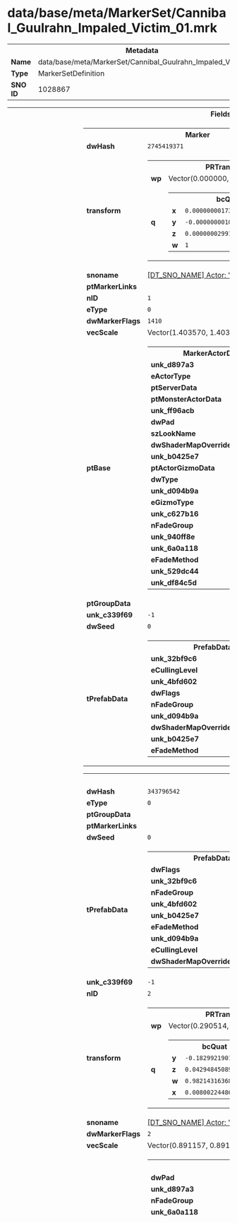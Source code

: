 <h1>data/base/meta/MarkerSet/Cannibal_Guulrahn_Impaled_Victim_01.mrk</h1><table><tr><th colspan="100%">Metadata</th></tr><tr><td><b>Name</b></td><td>data/base/meta/MarkerSet/Cannibal_Guulrahn_Impaled_Victim_01.mrk</td></tr><tr><td><b>Type</b></td><td>MarkerSetDefinition</td></tr><tr><td><b>SNO ID</b></td><td>1028867</td></tr></table>

<table><tr><th colspan="100%">Fields</th></tr><tr><td><b>tMarkerSet</b></td><td><table><tr><th colspan="100%">Marker</th></tr><tr><td><b>dwHash</b></td><td><code>2745419371</code></td></tr><tr><td><b>transform</b></td><td><table><tr><th colspan="100%">PRTransform</th></tr><tr><td><b>wp</b></td><td>Vector(0.000000, 0.000000, 0.000000)</td></tr><tr><td><b>q</b></td><td><table><tr><th colspan="100%">bcQuat</th></tr><tr><td><b>x</b></td><td><code>0.0000000017389538697898388</code></td></tr><tr><td><b>y</b></td><td><code>-0.0000000010550138540565968</code></td></tr><tr><td><b>z</b></td><td><code>0.00000002991873770952225</code></td></tr><tr><td><b>w</b></td><td><code>1</code></td></tr></table>

</td></tr></table>

</td></tr><tr><td><b>snoname</b></td><td><a href="#UKNOWN">[DT_SNO_NAME] Actor: "Goatman_Spike_01"</a></td></tr><tr><td><b>ptMarkerLinks</b></td><td></td></tr><tr><td><b>nID</b></td><td><code>1</code></td></tr><tr><td><b>eType</b></td><td><code>0</code></td></tr><tr><td><b>dwMarkerFlags</b></td><td><code>1410</code></td></tr><tr><td><b>vecScale</b></td><td>Vector(1.403570, 1.403570, 1.403570)</td></tr><tr><td><b>ptBase</b></td><td><table><tr><th colspan="100%">MarkerActorData</th></tr><tr><td><b>unk_d897a3</b></td><td><code>0</code></td></tr><tr><td><b>eActorType</b></td><td><code>5</code></td></tr><tr><td><b>ptServerData</b></td><td></td></tr><tr><td><b>ptMonsterActorData</b></td><td></td></tr><tr><td><b>unk_ff96acb</b></td><td><code>0</code></td></tr><tr><td><b>dwPad</b></td><td><code>0</code></td></tr><tr><td><b>szLookName</b></td><td><code>0</code></td></tr><tr><td><b>dwShaderMapOverride</b></td><td><code>4294967295</code></td></tr><tr><td><b>unk_b0425e7</b></td><td></td></tr><tr><td><b>ptActorGizmoData</b></td><td></td></tr><tr><td><b>dwType</b></td><td><code>2780317717</code></td></tr><tr><td><b>unk_d094b9a</b></td><td><code>0</code></td></tr><tr><td><b>eGizmoType</b></td><td><code>-1</code></td></tr><tr><td><b>unk_c627b16</b></td><td><code>0</code></td></tr><tr><td><b>nFadeGroup</b></td><td><code>0</code></td></tr><tr><td><b>unk_940ff8e</b></td><td><code>0</code></td></tr><tr><td><b>unk_6a0a118</b></td><td></td></tr><tr><td><b>eFadeMethod</b></td><td><code>0</code></td></tr><tr><td><b>unk_529dc44</b></td><td><code>2</code></td></tr><tr><td><b>unk_df84c5d</b></td><td></td></tr></table>


</td></tr><tr><td><b>ptGroupData</b></td><td></td></tr><tr><td><b>unk_c339f69</b></td><td><code>-1</code></td></tr><tr><td><b>dwSeed</b></td><td><code>0</code></td></tr><tr><td><b>tPrefabData</b></td><td><table><tr><th colspan="100%">PrefabData</th></tr><tr><td><b>unk_32bf9c6</b></td><td><code>0</code></td></tr><tr><td><b>eCullingLevel</b></td><td><code>0</code></td></tr><tr><td><b>unk_4bfd602</b></td><td><code>0</code></td></tr><tr><td><b>dwFlags</b></td><td><code>0</code></td></tr><tr><td><b>nFadeGroup</b></td><td><code>0</code></td></tr><tr><td><b>unk_d094b9a</b></td><td><code>0</code></td></tr><tr><td><b>dwShaderMapOverride</b></td><td><code>4294967295</code></td></tr><tr><td><b>unk_b0425e7</b></td><td></td></tr><tr><td><b>eFadeMethod</b></td><td><code>0</code></td></tr></table>

</td></tr></table>


<table><tr><th colspan="100%">Marker</th></tr><tr><td><b>dwHash</b></td><td><code>343796542</code></td></tr><tr><td><b>eType</b></td><td><code>0</code></td></tr><tr><td><b>ptGroupData</b></td><td></td></tr><tr><td><b>ptMarkerLinks</b></td><td></td></tr><tr><td><b>dwSeed</b></td><td><code>0</code></td></tr><tr><td><b>tPrefabData</b></td><td><table><tr><th colspan="100%">PrefabData</th></tr><tr><td><b>dwFlags</b></td><td><code>0</code></td></tr><tr><td><b>unk_32bf9c6</b></td><td><code>0</code></td></tr><tr><td><b>nFadeGroup</b></td><td><code>0</code></td></tr><tr><td><b>unk_4bfd602</b></td><td><code>0</code></td></tr><tr><td><b>unk_b0425e7</b></td><td></td></tr><tr><td><b>eFadeMethod</b></td><td><code>0</code></td></tr><tr><td><b>unk_d094b9a</b></td><td><code>0</code></td></tr><tr><td><b>eCullingLevel</b></td><td><code>0</code></td></tr><tr><td><b>dwShaderMapOverride</b></td><td><code>4294967295</code></td></tr></table>

</td></tr><tr><td><b>unk_c339f69</b></td><td><code>-1</code></td></tr><tr><td><b>nID</b></td><td><code>2</code></td></tr><tr><td><b>transform</b></td><td><table><tr><th colspan="100%">PRTransform</th></tr><tr><td><b>wp</b></td><td>Vector(0.290514, 0.025344, 3.442320)</td></tr><tr><td><b>q</b></td><td><table><tr><th colspan="100%">bcQuat</th></tr><tr><td><b>y</b></td><td><code>-0.18299219012260437</code></td></tr><tr><td><b>z</b></td><td><code>0.04294845089316368</code></td></tr><tr><td><b>w</b></td><td><code>0.9821431636810303</code></td></tr><tr><td><b>x</b></td><td><code>0.008002244867384434</code></td></tr></table>

</td></tr></table>

</td></tr><tr><td><b>snoname</b></td><td><a href="#UKNOWN">[DT_SNO_NAME] Actor: "Cannibal_VictimSet_05_B"</a></td></tr><tr><td><b>dwMarkerFlags</b></td><td><code>2</code></td></tr><tr><td><b>vecScale</b></td><td>Vector(0.891157, 0.891157, 0.891157)</td></tr><tr><td><b>ptBase</b></td><td><table><tr><th colspan="100%">MarkerActorData</th></tr><tr><td><b>dwPad</b></td><td><code>0</code></td></tr><tr><td><b>unk_d897a3</b></td><td><code>0</code></td></tr><tr><td><b>nFadeGroup</b></td><td><code>0</code></td></tr><tr><td><b>unk_6a0a118</b></td><td></td></tr><tr><td><b>unk_df84c5d</b></td><td><table><tr><th colspan="100%">MarkerBoneTransform</th></tr><tr><td><b>transform</b></td><td><table><tr><th colspan="100%">PRSTransform</th></tr><tr><td><b>q</b></td><td><table><tr><th colspan="100%">bcQuat</th></tr><tr><td><b>y</b></td><td><code>-0.4631401300430298</code></td></tr><tr><td><b>z</b></td><td><code>0.18792209029197693</code></td></tr><tr><td><b>w</b></td><td><code>0.1248537003993988</code></td></tr><tr><td><b>x</b></td><td><code>-0.8570870161056519</code></td></tr></table>

</td></tr><tr><td><b>wp</b></td><td>Vector(-1.052730, 0.460693, 0.121338)</td></tr><tr><td><b>vScale</b></td><td>Vector(1.000000, 1.000000, 1.000000)</td></tr></table>

</td></tr><tr><td><b>szName</b></td><td><code>4221476</code></td></tr></table>


<table><tr><th colspan="100%">MarkerBoneTransform</th></tr><tr><td><b>szName</b></td><td><code>2577051396</code></td></tr><tr><td><b>transform</b></td><td><table><tr><th colspan="100%">PRSTransform</th></tr><tr><td><b>q</b></td><td><table><tr><th colspan="100%">bcQuat</th></tr><tr><td><b>x</b></td><td><code>-0.24675920605659485</code></td></tr><tr><td><b>y</b></td><td><code>-0.41570258140563965</code></td></tr><tr><td><b>z</b></td><td><code>0.016314348205924034</code></td></tr><tr><td><b>w</b></td><td><code>0.8752343654632568</code></td></tr></table>

</td></tr><tr><td><b>wp</b></td><td>Vector(-0.315918, -0.040649, -0.218750)</td></tr><tr><td><b>vScale</b></td><td>Vector(1.000000, 1.000000, 1.000000)</td></tr></table>

</td></tr></table>


<table><tr><th colspan="100%">MarkerBoneTransform</th></tr><tr><td><b>transform</b></td><td><table><tr><th colspan="100%">PRSTransform</th></tr><tr><td><b>vScale</b></td><td>Vector(1.000000, 1.000000, 1.000000)</td></tr><tr><td><b>q</b></td><td><table><tr><th colspan="100%">bcQuat</th></tr><tr><td><b>y</b></td><td><code>-0.7210476398468018</code></td></tr><tr><td><b>z</b></td><td><code>0.12689419090747833</code></td></tr><tr><td><b>w</b></td><td><code>0.5596464276313782</code></td></tr><tr><td><b>x</b></td><td><code>-0.38830941915512085</code></td></tr></table>

</td></tr><tr><td><b>wp</b></td><td>Vector(-0.415039, 0.016968, -0.145447)</td></tr></table>

</td></tr><tr><td><b>szName</b></td><td><code>3422184383</code></td></tr></table>


<table><tr><th colspan="100%">MarkerBoneTransform</th></tr><tr><td><b>szName</b></td><td><code>3422184384</code></td></tr><tr><td><b>transform</b></td><td><table><tr><th colspan="100%">PRSTransform</th></tr><tr><td><b>q</b></td><td><table><tr><th colspan="100%">bcQuat</th></tr><tr><td><b>w</b></td><td><code>0.40409740805625916</code></td></tr><tr><td><b>x</b></td><td><code>-0.4391375184059143</code></td></tr><tr><td><b>y</b></td><td><code>-0.8012364506721497</code></td></tr><tr><td><b>z</b></td><td><code>0.043402332812547684</code></td></tr></table>

</td></tr><tr><td><b>wp</b></td><td>Vector(-0.546021, 0.055115, -0.193665)</td></tr><tr><td><b>vScale</b></td><td>Vector(1.000000, 1.000000, 1.000000)</td></tr></table>

</td></tr></table>


<table><tr><th colspan="100%">MarkerBoneTransform</th></tr><tr><td><b>szName</b></td><td><code>1600950657</code></td></tr><tr><td><b>transform</b></td><td><table><tr><th colspan="100%">PRSTransform</th></tr><tr><td><b>q</b></td><td><table><tr><th colspan="100%">bcQuat</th></tr><tr><td><b>x</b></td><td><code>-0.4301219582557678</code></td></tr><tr><td><b>y</b></td><td><code>-0.8108255863189697</code></td></tr><tr><td><b>z</b></td><td><code>0.045760780572891235</code></td></tr><tr><td><b>w</b></td><td><code>0.3942878246307373</code></td></tr></table>

</td></tr><tr><td><b>wp</b></td><td>Vector(-0.664978, 0.105286, -0.309112)</td></tr><tr><td><b>vScale</b></td><td>Vector(1.000000, 1.000000, 1.000000)</td></tr></table>

</td></tr></table>


<table><tr><th colspan="100%">MarkerBoneTransform</th></tr><tr><td><b>szName</b></td><td><code>126649773</code></td></tr><tr><td><b>transform</b></td><td><table><tr><th colspan="100%">PRSTransform</th></tr><tr><td><b>vScale</b></td><td>Vector(1.000000, 1.000000, 1.000000)</td></tr><tr><td><b>q</b></td><td><table><tr><th colspan="100%">bcQuat</th></tr><tr><td><b>x</b></td><td><code>-0.43244820833206177</code></td></tr><tr><td><b>y</b></td><td><code>-0.7747223377227783</code></td></tr><tr><td><b>z</b></td><td><code>0.009358599781990051</code></td></tr><tr><td><b>w</b></td><td><code>0.46120119094848633</code></td></tr></table>

</td></tr><tr><td><b>wp</b></td><td>Vector(-0.684573, 0.005729, -0.315582)</td></tr></table>

</td></tr></table>


<table><tr><th colspan="100%">MarkerBoneTransform</th></tr><tr><td><b>szName</b></td><td><code>126649774</code></td></tr><tr><td><b>transform</b></td><td><table><tr><th colspan="100%">PRSTransform</th></tr><tr><td><b>q</b></td><td><table><tr><th colspan="100%">bcQuat</th></tr><tr><td><b>x</b></td><td><code>-0.43244826793670654</code></td></tr><tr><td><b>y</b></td><td><code>-0.7747224569320679</code></td></tr><tr><td><b>z</b></td><td><code>0.009358600713312626</code></td></tr><tr><td><b>w</b></td><td><code>0.4612012505531311</code></td></tr></table>

</td></tr><tr><td><b>wp</b></td><td>Vector(-0.769726, 0.026562, -0.359240)</td></tr><tr><td><b>vScale</b></td><td>Vector(1.000000, 1.000000, 1.000000)</td></tr></table>

</td></tr></table>


<table><tr><th colspan="100%">MarkerBoneTransform</th></tr><tr><td><b>szName</b></td><td><code>3860614422</code></td></tr><tr><td><b>transform</b></td><td><table><tr><th colspan="100%">PRSTransform</th></tr><tr><td><b>q</b></td><td><table><tr><th colspan="100%">bcQuat</th></tr><tr><td><b>x</b></td><td><code>0.20781657099723816</code></td></tr><tr><td><b>y</b></td><td><code>-0.8440672159194946</code></td></tr><tr><td><b>z</b></td><td><code>-0.22895723581314087</code></td></tr><tr><td><b>w</b></td><td><code>0.43811118602752686</code></td></tr></table>

</td></tr><tr><td><b>wp</b></td><td>Vector(-0.846191, 0.016846, -0.350250)</td></tr><tr><td><b>vScale</b></td><td>Vector(1.000000, 1.000000, 1.000000)</td></tr></table>

</td></tr></table>


<table><tr><th colspan="100%">MarkerBoneTransform</th></tr><tr><td><b>szName</b></td><td><code>876783366</code></td></tr><tr><td><b>transform</b></td><td><table><tr><th colspan="100%">PRSTransform</th></tr><tr><td><b>wp</b></td><td>Vector(-0.771498, -0.175214, -0.503137)</td></tr><tr><td><b>vScale</b></td><td>Vector(1.000000, 1.000000, 1.000000)</td></tr><tr><td><b>q</b></td><td><table><tr><th colspan="100%">bcQuat</th></tr><tr><td><b>x</b></td><td><code>0.2887517511844635</code></td></tr><tr><td><b>y</b></td><td><code>-0.8292309641838074</code></td></tr><tr><td><b>z</b></td><td><code>-0.24620743095874786</code></td></tr><tr><td><b>w</b></td><td><code>0.41034212708473206</code></td></tr></table>

</td></tr></table>

</td></tr></table>


<table><tr><th colspan="100%">MarkerBoneTransform</th></tr><tr><td><b>szName</b></td><td><code>4229090729</code></td></tr><tr><td><b>transform</b></td><td><table><tr><th colspan="100%">PRSTransform</th></tr><tr><td><b>wp</b></td><td>Vector(-0.752441, -0.256348, -0.557343)</td></tr><tr><td><b>vScale</b></td><td>Vector(1.000000, 1.000000, 1.000000)</td></tr><tr><td><b>q</b></td><td><table><tr><th colspan="100%">bcQuat</th></tr><tr><td><b>x</b></td><td><code>0.3368038833141327</code></td></tr><tr><td><b>y</b></td><td><code>-0.8136671185493469</code></td></tr><tr><td><b>z</b></td><td><code>-0.26221340894699097</code></td></tr><tr><td><b>w</b></td><td><code>0.39465564489364624</code></td></tr></table>

</td></tr></table>

</td></tr></table>


<table><tr><th colspan="100%">MarkerBoneTransform</th></tr><tr><td><b>szName</b></td><td><code>2315342187</code></td></tr><tr><td><b>transform</b></td><td><table><tr><th colspan="100%">PRSTransform</th></tr><tr><td><b>wp</b></td><td>Vector(-0.677490, -0.472046, -0.712006)</td></tr><tr><td><b>vScale</b></td><td>Vector(1.000000, 1.000000, 1.000000)</td></tr><tr><td><b>q</b></td><td><table><tr><th colspan="100%">bcQuat</th></tr><tr><td><b>z</b></td><td><code>-0.13909871876239777</code></td></tr><tr><td><b>w</b></td><td><code>0.3996848464012146</code></td></tr><tr><td><b>x</b></td><td><code>0.39806967973709106</code></td></tr><tr><td><b>y</b></td><td><code>-0.8139067888259888</code></td></tr></table>

</td></tr></table>

</td></tr></table>


<table><tr><th colspan="100%">MarkerBoneTransform</th></tr><tr><td><b>szName</b></td><td><code>1678238497</code></td></tr><tr><td><b>transform</b></td><td><table><tr><th colspan="100%">PRSTransform</th></tr><tr><td><b>vScale</b></td><td>Vector(1.000000, 1.000000, 1.000000)</td></tr><tr><td><b>q</b></td><td><table><tr><th colspan="100%">bcQuat</th></tr><tr><td><b>w</b></td><td><code>0.40203753113746643</code></td></tr><tr><td><b>x</b></td><td><code>0.38389164209365845</code></td></tr><tr><td><b>y</b></td><td><code>-0.82068932056427</code></td></tr><tr><td><b>z</b></td><td><code>-0.13214479386806488</code></td></tr></table>

</td></tr><tr><td><b>wp</b></td><td>Vector(-0.605885, -0.551420, -0.776829)</td></tr></table>

</td></tr></table>


<table><tr><th colspan="100%">MarkerBoneTransform</th></tr><tr><td><b>szName</b></td><td><code>126434151</code></td></tr><tr><td><b>transform</b></td><td><table><tr><th colspan="100%">PRSTransform</th></tr><tr><td><b>q</b></td><td><table><tr><th colspan="100%">bcQuat</th></tr><tr><td><b>w</b></td><td><code>0.7747223377227783</code></td></tr><tr><td><b>x</b></td><td><code>-0.009358599781990051</code></td></tr><tr><td><b>y</b></td><td><code>0.46120119094848633</code></td></tr><tr><td><b>z</b></td><td><code>-0.43244820833206177</code></td></tr></table>

</td></tr><tr><td><b>wp</b></td><td>Vector(-0.588549, 0.096581, -0.375598)</td></tr><tr><td><b>vScale</b></td><td>Vector(1.000000, 1.000000, 1.000000)</td></tr></table>

</td></tr></table>


<table><tr><th colspan="100%">MarkerBoneTransform</th></tr><tr><td><b>szName</b></td><td><code>126434152</code></td></tr><tr><td><b>transform</b></td><td><table><tr><th colspan="100%">PRSTransform</th></tr><tr><td><b>q</b></td><td><table><tr><th colspan="100%">bcQuat</th></tr><tr><td><b>y</b></td><td><code>0.4612012505531311</code></td></tr><tr><td><b>z</b></td><td><code>-0.43244826793670654</code></td></tr><tr><td><b>w</b></td><td><code>0.7747224569320679</code></td></tr><tr><td><b>x</b></td><td><code>-0.009358600713312626</code></td></tr></table>

</td></tr><tr><td><b>wp</b></td><td>Vector(-0.640318, 0.149001, -0.440120)</td></tr><tr><td><b>vScale</b></td><td>Vector(1.000000, 1.000000, 1.000000)</td></tr></table>

</td></tr></table>


<table><tr><th colspan="100%">MarkerBoneTransform</th></tr><tr><td><b>szName</b></td><td><code>3860614416</code></td></tr><tr><td><b>transform</b></td><td><table><tr><th colspan="100%">PRSTransform</th></tr><tr><td><b>q</b></td><td><table><tr><th colspan="100%">bcQuat</th></tr><tr><td><b>z</b></td><td><code>-0.3196941912174225</code></td></tr><tr><td><b>w</b></td><td><code>0.43243134021759033</code></td></tr><tr><td><b>x</b></td><td><code>-0.6016611456871033</code></td></tr><tr><td><b>y</b></td><td><code>0.5905951857566833</code></td></tr></table>

</td></tr><tr><td><b>wp</b></td><td>Vector(-0.639099, 0.216064, -0.479279)</td></tr><tr><td><b>vScale</b></td><td>Vector(1.000000, 1.000000, 1.000000)</td></tr></table>

</td></tr></table>


<table><tr><th colspan="100%">MarkerBoneTransform</th></tr><tr><td><b>szName</b></td><td><code>876783168</code></td></tr><tr><td><b>transform</b></td><td><table><tr><th colspan="100%">PRSTransform</th></tr><tr><td><b>q</b></td><td><table><tr><th colspan="100%">bcQuat</th></tr><tr><td><b>z</b></td><td><code>-0.36787861585617065</code></td></tr><tr><td><b>w</b></td><td><code>0.41864144802093506</code></td></tr><tr><td><b>x</b></td><td><code>-0.6402621269226074</code></td></tr><tr><td><b>y</b></td><td><code>0.5286486744880676</code></td></tr></table>

</td></tr><tr><td><b>wp</b></td><td>Vector(-0.732548, 0.205960, -0.738940)</td></tr><tr><td><b>vScale</b></td><td>Vector(1.000000, 1.000000, 1.000000)</td></tr></table>

</td></tr></table>


<table><tr><th colspan="100%">MarkerBoneTransform</th></tr><tr><td><b>szName</b></td><td><code>4229090723</code></td></tr><tr><td><b>transform</b></td><td><table><tr><th colspan="100%">PRSTransform</th></tr><tr><td><b>q</b></td><td><table><tr><th colspan="100%">bcQuat</th></tr><tr><td><b>x</b></td><td><code>-0.6583080291748047</code></td></tr><tr><td><b>y</b></td><td><code>0.5075836777687073</code></td></tr><tr><td><b>z</b></td><td><code>-0.38222214579582214</code></td></tr><tr><td><b>w</b></td><td><code>0.4036032259464264</code></td></tr></table>

</td></tr><tr><td><b>wp</b></td><td>Vector(-0.772095, 0.214539, -0.832031)</td></tr><tr><td><b>vScale</b></td><td>Vector(1.000000, 1.000000, 1.000000)</td></tr></table>

</td></tr></table>


<table><tr><th colspan="100%">MarkerBoneTransform</th></tr><tr><td><b>szName</b></td><td><code>2315342181</code></td></tr><tr><td><b>transform</b></td><td><table><tr><th colspan="100%">PRSTransform</th></tr><tr><td><b>q</b></td><td><table><tr><th colspan="100%">bcQuat</th></tr><tr><td><b>x</b></td><td><code>-0.6261452436447144</code></td></tr><tr><td><b>y</b></td><td><code>0.529822051525116</code></td></tr><tr><td><b>z</b></td><td><code>-0.34484589099884033</code></td></tr><tr><td><b>w</b></td><td><code>0.4564121961593628</code></td></tr></table>

</td></tr><tr><td><b>wp</b></td><td>Vector(-0.863281, 0.239807, -1.060790)</td></tr><tr><td><b>vScale</b></td><td>Vector(1.000000, 1.000000, 1.000000)</td></tr></table>

</td></tr></table>


<table><tr><th colspan="100%">MarkerBoneTransform</th></tr><tr><td><b>szName</b></td><td><code>1671122971</code></td></tr><tr><td><b>transform</b></td><td><table><tr><th colspan="100%">PRSTransform</th></tr><tr><td><b>q</b></td><td><table><tr><th colspan="100%">bcQuat</th></tr><tr><td><b>x</b></td><td><code>-0.6168606281280518</code></td></tr><tr><td><b>y</b></td><td><code>0.5406036376953125</code></td></tr><tr><td><b>z</b></td><td><code>-0.3368769586086273</code></td></tr><tr><td><b>w</b></td><td><code>0.4623253047466278</code></td></tr></table>

</td></tr><tr><td><b>wp</b></td><td>Vector(-0.901524, 0.237471, -1.179790)</td></tr><tr><td><b>vScale</b></td><td>Vector(1.000000, 1.000000, 1.000000)</td></tr></table>

</td></tr></table>


<table><tr><th colspan="100%">MarkerBoneTransform</th></tr><tr><td><b>szName</b></td><td><code>4264766322</code></td></tr><tr><td><b>transform</b></td><td><table><tr><th colspan="100%">PRSTransform</th></tr><tr><td><b>wp</b></td><td>Vector(-0.710266, 0.124878, -0.209808)</td></tr><tr><td><b>vScale</b></td><td>Vector(1.000000, 1.000000, 1.000000)</td></tr><tr><td><b>q</b></td><td><table><tr><th colspan="100%">bcQuat</th></tr><tr><td><b>x</b></td><td><code>-0.18932101130485535</code></td></tr><tr><td><b>y</b></td><td><code>-0.9525959491729736</code></td></tr><tr><td><b>z</b></td><td><code>0.01853659190237522</code></td></tr><tr><td><b>w</b></td><td><code>0.2374337911605835</code></td></tr></table>

</td></tr></table>

</td></tr></table>


<table><tr><th colspan="100%">MarkerBoneTransform</th></tr><tr><td><b>transform</b></td><td><table><tr><th colspan="100%">PRSTransform</th></tr><tr><td><b>q</b></td><td><table><tr><th colspan="100%">bcQuat</th></tr><tr><td><b>x</b></td><td><code>-0.18932104110717773</code></td></tr><tr><td><b>y</b></td><td><code>-0.9525960683822632</code></td></tr><tr><td><b>z</b></td><td><code>0.01853659376502037</code></td></tr><tr><td><b>w</b></td><td><code>0.23743382096290588</code></td></tr></table>

</td></tr><tr><td><b>wp</b></td><td>Vector(-0.782487, 0.171121, -0.174869)</td></tr><tr><td><b>vScale</b></td><td>Vector(1.000000, 1.000000, 1.000000)</td></tr></table>

</td></tr><tr><td><b>szName</b></td><td><code>1294472906</code></td></tr></table>


<table><tr><th colspan="100%">MarkerBoneTransform</th></tr><tr><td><b>szName</b></td><td><code>4264550700</code></td></tr><tr><td><b>transform</b></td><td><table><tr><th colspan="100%">PRSTransform</th></tr><tr><td><b>q</b></td><td><table><tr><th colspan="100%">bcQuat</th></tr><tr><td><b>x</b></td><td><code>-0.27731388807296753</code></td></tr><tr><td><b>y</b></td><td><code>0.16259659826755524</code></td></tr><tr><td><b>z</b></td><td><code>-0.7408566474914551</code></td></tr><tr><td><b>w</b></td><td><code>0.5897379517555237</code></td></tr></table>

</td></tr><tr><td><b>wp</b></td><td>Vector(-0.600952, 0.208740, -0.288727)</td></tr><tr><td><b>vScale</b></td><td>Vector(1.000000, 1.000000, 1.000000)</td></tr></table>

</td></tr></table>


<table><tr><th colspan="100%">MarkerBoneTransform</th></tr><tr><td><b>szName</b></td><td><code>2135599684</code></td></tr><tr><td><b>transform</b></td><td><table><tr><th colspan="100%">PRSTransform</th></tr><tr><td><b>wp</b></td><td>Vector(-0.600284, 0.299882, -0.305090)</td></tr><tr><td><b>vScale</b></td><td>Vector(1.000000, 1.000000, 1.000000)</td></tr><tr><td><b>q</b></td><td><table><tr><th colspan="100%">bcQuat</th></tr><tr><td><b>x</b></td><td><code>-0.2773139178752899</code></td></tr><tr><td><b>y</b></td><td><code>0.16259661316871643</code></td></tr><tr><td><b>z</b></td><td><code>-0.7408567070960999</code></td></tr><tr><td><b>w</b></td><td><code>0.5897380113601685</code></td></tr></table>

</td></tr></table>

</td></tr></table>


<table><tr><th colspan="100%">MarkerBoneTransform</th></tr><tr><td><b>szName</b></td><td><code>3405933618</code></td></tr><tr><td><b>transform</b></td><td><table><tr><th colspan="100%">PRSTransform</th></tr><tr><td><b>q</b></td><td><table><tr><th colspan="100%">bcQuat</th></tr><tr><td><b>y</b></td><td><code>-0.7747223377227783</code></td></tr><tr><td><b>z</b></td><td><code>0.009358599781990051</code></td></tr><tr><td><b>w</b></td><td><code>0.46120119094848633</code></td></tr><tr><td><b>x</b></td><td><code>-0.43244820833206177</code></td></tr></table>

</td></tr><tr><td><b>wp</b></td><td>Vector(-0.746216, 0.129494, -0.402447)</td></tr><tr><td><b>vScale</b></td><td>Vector(1.000000, 1.000000, 1.000000)</td></tr></table>

</td></tr></table>


<table><tr><th colspan="100%">MarkerBoneTransform</th></tr><tr><td><b>szName</b></td><td><code>3405933619</code></td></tr><tr><td><b>transform</b></td><td><table><tr><th colspan="100%">PRSTransform</th></tr><tr><td><b>q</b></td><td><table><tr><th colspan="100%">bcQuat</th></tr><tr><td><b>x</b></td><td><code>-0.4274677634239197</code></td></tr><tr><td><b>y</b></td><td><code>-0.8511927723884583</code></td></tr><tr><td><b>z</b></td><td><code>0.13032101094722748</code></td></tr><tr><td><b>w</b></td><td><code>0.2752428948879242</code></td></tr></table>

</td></tr><tr><td><b>wp</b></td><td>Vector(-0.794190, 0.157165, -0.438507)</td></tr><tr><td><b>vScale</b></td><td>Vector(1.000000, 1.000000, 1.000000)</td></tr></table>

</td></tr></table>


<table><tr><th colspan="100%">MarkerBoneTransform</th></tr><tr><td><b>szName</b></td><td><code>3405933620</code></td></tr><tr><td><b>transform</b></td><td><table><tr><th colspan="100%">PRSTransform</th></tr><tr><td><b>q</b></td><td><table><tr><th colspan="100%">bcQuat</th></tr><tr><td><b>x</b></td><td><code>-0.43505004048347473</code></td></tr><tr><td><b>y</b></td><td><code>-0.8314524292945862</code></td></tr><tr><td><b>z</b></td><td><code>0.10219461470842361</code></td></tr><tr><td><b>w</b></td><td><code>0.33011341094970703</code></td></tr></table>

</td></tr><tr><td><b>wp</b></td><td>Vector(-0.882859, 0.167902, -0.551631)</td></tr><tr><td><b>vScale</b></td><td>Vector(1.000000, 1.000000, 1.000000)</td></tr></table>

</td></tr></table>


<table><tr><th colspan="100%">MarkerBoneTransform</th></tr><tr><td><b>szName</b></td><td><code>798572036</code></td></tr><tr><td><b>transform</b></td><td><table><tr><th colspan="100%">PRSTransform</th></tr><tr><td><b>q</b></td><td><table><tr><th colspan="100%">bcQuat</th></tr><tr><td><b>z</b></td><td><code>0.2663189768791199</code></td></tr><tr><td><b>w</b></td><td><code>0.0063663991168141365</code></td></tr><tr><td><b>x</b></td><td><code>-0.4694039821624756</code></td></tr><tr><td><b>y</b></td><td><code>-0.8418394327163696</code></td></tr></table>

</td></tr><tr><td><b>wp</b></td><td>Vector(-0.732422, 0.088745, -0.439728)</td></tr><tr><td><b>vScale</b></td><td>Vector(1.000000, 1.000000, 1.000000)</td></tr></table>

</td></tr></table>


<table><tr><th colspan="100%">MarkerBoneTransform</th></tr><tr><td><b>szName</b></td><td><code>583133242</code></td></tr><tr><td><b>transform</b></td><td><table><tr><th colspan="100%">PRSTransform</th></tr><tr><td><b>q</b></td><td><table><tr><th colspan="100%">bcQuat</th></tr><tr><td><b>y</b></td><td><code>-0.8351767659187317</code></td></tr><tr><td><b>z</b></td><td><code>0.20892734825611115</code></td></tr><tr><td><b>w</b></td><td><code>0.10589627176523209</code></td></tr><tr><td><b>x</b></td><td><code>-0.49760961532592773</code></td></tr></table>

</td></tr><tr><td><b>wp</b></td><td>Vector(-0.686194, 0.130148, -0.233578)</td></tr><tr><td><b>vScale</b></td><td>Vector(1.000000, 1.000000, 1.000000)</td></tr></table>

</td></tr></table>


<table><tr><th colspan="100%">MarkerBoneTransform</th></tr><tr><td><b>szName</b></td><td><code>3080973373</code></td></tr><tr><td><b>transform</b></td><td><table><tr><th colspan="100%">PRSTransform</th></tr><tr><td><b>q</b></td><td><table><tr><th colspan="100%">bcQuat</th></tr><tr><td><b>x</b></td><td><code>-0.0969066172838211</code></td></tr><tr><td><b>y</b></td><td><code>0.04569218307733536</code></td></tr><tr><td><b>z</b></td><td><code>0.015807082876563072</code></td></tr><tr><td><b>w</b></td><td><code>0.9941185116767883</code></td></tr></table>

</td></tr><tr><td><b>wp</b></td><td>Vector(-0.350525, -0.136597, -0.168915)</td></tr><tr><td><b>vScale</b></td><td>Vector(1.000000, 1.000000, 1.000000)</td></tr></table>

</td></tr></table>


<table><tr><th colspan="100%">MarkerBoneTransform</th></tr><tr><td><b>szName</b></td><td><code>2045479787</code></td></tr><tr><td><b>transform</b></td><td><table><tr><th colspan="100%">PRSTransform</th></tr><tr><td><b>q</b></td><td><table><tr><th colspan="100%">bcQuat</th></tr><tr><td><b>x</b></td><td><code>-0.09895867854356766</code></td></tr><tr><td><b>y</b></td><td><code>0.21808864176273346</code></td></tr><tr><td><b>z</b></td><td><code>0.002726733684539795</code></td></tr><tr><td><b>w</b></td><td><code>0.9708950519561768</code></td></tr></table>

</td></tr><tr><td><b>wp</b></td><td>Vector(-0.330139, -0.215576, -0.632263)</td></tr><tr><td><b>vScale</b></td><td>Vector(1.000000, 1.000000, 1.000000)</td></tr></table>

</td></tr></table>


<table><tr><th colspan="100%">MarkerBoneTransform</th></tr><tr><td><b>szName</b></td><td><code>1074284915</code></td></tr><tr><td><b>transform</b></td><td><table><tr><th colspan="100%">PRSTransform</th></tr><tr><td><b>q</b></td><td><table><tr><th colspan="100%">bcQuat</th></tr><tr><td><b>y</b></td><td><code>0.6536062359809875</code></td></tr><tr><td><b>z</b></td><td><code>-0.0468427911400795</code></td></tr><tr><td><b>w</b></td><td><code>0.7504061460494995</code></td></tr><tr><td><b>x</b></td><td><code>-0.08657516539096832</code></td></tr></table>

</td></tr><tr><td><b>wp</b></td><td>Vector(-0.570557, -0.334228, -1.114070)</td></tr><tr><td><b>vScale</b></td><td>Vector(1.000000, 1.000000, 1.000000)</td></tr></table>

</td></tr></table>


<table><tr><th colspan="100%">MarkerBoneTransform</th></tr><tr><td><b>szName</b></td><td><code>2396012663</code></td></tr><tr><td><b>transform</b></td><td><table><tr><th colspan="100%">PRSTransform</th></tr><tr><td><b>vScale</b></td><td>Vector(1.000000, 1.000000, 1.000000)</td></tr><tr><td><b>q</b></td><td><table><tr><th colspan="100%">bcQuat</th></tr><tr><td><b>x</b></td><td><code>-0.08657518774271011</code></td></tr><tr><td><b>y</b></td><td><code>0.6536064147949219</code></td></tr><tr><td><b>z</b></td><td><code>-0.046842802315950394</code></td></tr><tr><td><b>w</b></td><td><code>0.7504063248634338</code></td></tr></table>

</td></tr><tr><td><b>wp</b></td><td>Vector(-0.540132, -0.366315, -1.300770)</td></tr></table>

</td></tr></table>


<table><tr><th colspan="100%">MarkerBoneTransform</th></tr><tr><td><b>szName</b></td><td><code>3080757750</code></td></tr><tr><td><b>transform</b></td><td><table><tr><th colspan="100%">PRSTransform</th></tr><tr><td><b>q</b></td><td><table><tr><th colspan="100%">bcQuat</th></tr><tr><td><b>z</b></td><td><code>-0.055966444313526154</code></td></tr><tr><td><b>w</b></td><td><code>-0.05125857889652252</code></td></tr><tr><td><b>x</b></td><td><code>-0.0031988616101443768</code></td></tr><tr><td><b>y</b></td><td><code>0.9971108436584473</code></td></tr></table>

</td></tr><tr><td><b>wp</b></td><td>Vector(-0.326904, 0.052124, -0.274078)</td></tr><tr><td><b>vScale</b></td><td>Vector(1.000000, 1.000000, 1.000000)</td></tr></table>

</td></tr></table>


<table><tr><th colspan="100%">MarkerBoneTransform</th></tr><tr><td><b>szName</b></td><td><code>3069208103</code></td></tr><tr><td><b>transform</b></td><td><table><tr><th colspan="100%">PRSTransform</th></tr><tr><td><b>q</b></td><td><table><tr><th colspan="100%">bcQuat</th></tr><tr><td><b>x</b></td><td><code>0.0035486514680087566</code></td></tr><tr><td><b>y</b></td><td><code>0.9779317378997803</code></td></tr><tr><td><b>z</b></td><td><code>-0.05544247850775719</code></td></tr><tr><td><b>w</b></td><td><code>-0.20140300691127777</code></td></tr></table>

</td></tr><tr><td><b>wp</b></td><td>Vector(-0.312256, -0.011841, -0.740814)</td></tr><tr><td><b>vScale</b></td><td>Vector(1.000000, 1.000000, 1.000000)</td></tr></table>

</td></tr></table>


<table><tr><th colspan="100%">MarkerBoneTransform</th></tr><tr><td><b>szName</b></td><td><code>1074069293</code></td></tr><tr><td><b>transform</b></td><td><table><tr><th colspan="100%">PRSTransform</th></tr><tr><td><b>q</b></td><td><table><tr><th colspan="100%">bcQuat</th></tr><tr><td><b>z</b></td><td><code>-0.047280360013246536</code></td></tr><tr><td><b>w</b></td><td><code>-0.6062061786651611</code></td></tr><tr><td><b>x</b></td><td><code>0.02718430384993553</code></td></tr><tr><td><b>y</b></td><td><code>0.7934353947639465</code></td></tr></table>

</td></tr><tr><td><b>wp</b></td><td>Vector(-0.538330, -0.058044, -1.242800)</td></tr><tr><td><b>vScale</b></td><td>Vector(1.000000, 1.000000, 1.000000)</td></tr></table>

</td></tr></table>


<table><tr><th colspan="100%">MarkerBoneTransform</th></tr><tr><td><b>szName</b></td><td><code>4252174404</code></td></tr><tr><td><b>transform</b></td><td><table><tr><th colspan="100%">PRSTransform</th></tr><tr><td><b>wp</b></td><td>Vector(-0.484359, -0.080070, -1.425590)</td></tr><tr><td><b>vScale</b></td><td>Vector(1.000000, 1.000000, 1.000000)</td></tr><tr><td><b>q</b></td><td><table><tr><th colspan="100%">bcQuat</th></tr><tr><td><b>w</b></td><td><code>-0.6062062978744507</code></td></tr><tr><td><b>x</b></td><td><code>0.02718430943787098</code></td></tr><tr><td><b>y</b></td><td><code>0.7934355735778809</code></td></tr><tr><td><b>z</b></td><td><code>-0.04728037118911743</code></td></tr></table>

</td></tr></table>

</td></tr></table>


</td></tr><tr><td><b>dwType</b></td><td><code>2780317717</code></td></tr><tr><td><b>ptActorGizmoData</b></td><td></td></tr><tr><td><b>szLookName</b></td><td><code>0</code></td></tr><tr><td><b>unk_d094b9a</b></td><td><code>0</code></td></tr><tr><td><b>eActorType</b></td><td><code>3</code></td></tr><tr><td><b>unk_940ff8e</b></td><td><code>0</code></td></tr><tr><td><b>ptServerData</b></td><td></td></tr><tr><td><b>ptMonsterActorData</b></td><td></td></tr><tr><td><b>unk_b0425e7</b></td><td></td></tr><tr><td><b>eFadeMethod</b></td><td><code>0</code></td></tr><tr><td><b>unk_529dc44</b></td><td><code>2</code></td></tr><tr><td><b>eGizmoType</b></td><td><code>-1</code></td></tr><tr><td><b>unk_ff96acb</b></td><td><code>0</code></td></tr><tr><td><b>unk_c627b16</b></td><td><code>0</code></td></tr><tr><td><b>dwShaderMapOverride</b></td><td><code>4294967295</code></td></tr></table>


</td></tr></table>


</td></tr><tr><td><b>unk_6d7f2e9</b></td><td></td></tr><tr><td><b>unk_db67c2c</b></td><td><code>0</code></td></tr><tr><td><b>unk_a3613db</b></td><td></td></tr><tr><td><b>unk_6458d11</b></td><td></td></tr><tr><td><b>unk_2bbd1d</b></td><td><table><tr><th colspan="100%">Type_c8d78ce7</th></tr><tr><td><b>nWidth</b></td><td><code>0</code></td></tr><tr><td><b>nHeight</b></td><td><code>0</code></td></tr><tr><td><b>unk_aa0958e</b></td><td><table><tr><th colspan="100%">DT_VARIABLEARRAY</th></tr><tr><td><b>__flags__</b></td><td><code>2097153</code></td></tr><tr><td><b>__external__</b></td><td><code>true</code></td></tr><tr><td><b>value</b></td><td><table><tr><th colspan="100%">DT_WORD</th></tr><tr><td><b>dataOffset</b></td><td><code>0</code></td></tr><tr><td><b>dataSize</b></td><td><code>0</code></td></tr></table>

</td></tr></table>

</td></tr><tr><td><b>unk_aa0957e</b></td><td><table><tr><th colspan="100%">DT_VARIABLEARRAY</th></tr><tr><td><b>__flags__</b></td><td><code>2097153</code></td></tr><tr><td><b>__external__</b></td><td><code>true</code></td></tr><tr><td><b>value</b></td><td><table><tr><th colspan="100%">DT_WORD</th></tr><tr><td><b>dataOffset</b></td><td><code>0</code></td></tr><tr><td><b>dataSize</b></td><td><code>0</code></td></tr></table>

</td></tr></table>

</td></tr><tr><td><b>wpOrigin</b></td><td>Vector(0.000000, 0.000000, 0.000000)</td></tr><tr><td><b>unk_4b236f4</b></td><td><code>0</code></td></tr><tr><td><b>unk_dd3cf4b</b></td><td><table><tr><th colspan="100%">DT_VARIABLEARRAY</th></tr><tr><td><b>__flags__</b></td><td><code>2097153</code></td></tr><tr><td><b>__external__</b></td><td><code>true</code></td></tr><tr><td><b>value</b></td><td><table><tr><th colspan="100%">DT_WORD</th></tr><tr><td><b>dataOffset</b></td><td><code>0</code></td></tr><tr><td><b>dataSize</b></td><td><code>0</code></td></tr></table>

</td></tr></table>

</td></tr><tr><td><b>unk_dd3cf3b</b></td><td><table><tr><th colspan="100%">DT_VARIABLEARRAY</th></tr><tr><td><b>__flags__</b></td><td><code>2097153</code></td></tr><tr><td><b>__external__</b></td><td><code>true</code></td></tr><tr><td><b>value</b></td><td><table><tr><th colspan="100%">DT_WORD</th></tr><tr><td><b>dataOffset</b></td><td><code>0</code></td></tr><tr><td><b>dataSize</b></td><td><code>0</code></td></tr></table>

</td></tr></table>

</td></tr><tr><td><b>dwPitch</b></td><td><code>0</code></td></tr><tr><td><b>unk_dd3cf40</b></td><td><table><tr><th colspan="100%">DT_VARIABLEARRAY</th></tr><tr><td><b>__flags__</b></td><td><code>2097153</code></td></tr><tr><td><b>__external__</b></td><td><code>true</code></td></tr><tr><td><b>value</b></td><td><table><tr><th colspan="100%">DT_WORD</th></tr><tr><td><b>dataOffset</b></td><td><code>0</code></td></tr><tr><td><b>dataSize</b></td><td><code>0</code></td></tr></table>

</td></tr></table>

</td></tr><tr><td><b>nDepth</b></td><td><code>0</code></td></tr><tr><td><b>dwSlicePitch</b></td><td><code>0</code></td></tr><tr><td><b>flGridSize</b></td><td><code>0</code></td></tr><tr><td><b>unk_aa09583</b></td><td><table><tr><th colspan="100%">DT_VARIABLEARRAY</th></tr><tr><td><b>__flags__</b></td><td><code>2097153</code></td></tr><tr><td><b>__external__</b></td><td><code>true</code></td></tr><tr><td><b>value</b></td><td><table><tr><th colspan="100%">DT_WORD</th></tr><tr><td><b>dataOffset</b></td><td><code>0</code></td></tr><tr><td><b>dataSize</b></td><td><code>0</code></td></tr></table>

</td></tr></table>

</td></tr></table>

</td></tr><tr><td><b>dwMarkerSetFlags</b></td><td><code>8519945</code></td></tr><tr><td><b>ptChunks</b></td><td></td></tr><tr><td><b>unk_69b6741</b></td><td><table><tr><th colspan="100%">DT_VARIABLEARRAY</th></tr><tr><td><b>__external__</b></td><td><code>true</code></td></tr><tr><td><b>value</b></td><td><table><tr><th colspan="100%">DT_BYTE</th></tr><tr><td><b>dataOffset</b></td><td><code>0</code></td></tr><tr><td><b>dataSize</b></td><td><code>0</code></td></tr></table>

</td></tr><tr><td><b>__flags__</b></td><td><code>2097152</code></td></tr></table>

</td></tr><tr><td><b>unk_2f217b0</b></td><td><code>-1</code></td></tr><tr><td><b>unk_d0a9662</b></td><td><code>0</code></td></tr></table>

